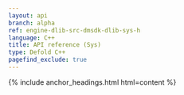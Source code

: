 ```yaml
---
layout: api
branch: alpha
ref: engine-dlib-src-dmsdk-dlib-sys-h
language: C++
title: API reference (Sys)
type: Defold C++
pagefind_exclude: true
---
```

{% include anchor_headings.html html=content %}